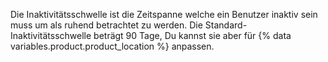 Die Inaktivitätsschwelle ist die Zeitspanne welche ein Benutzer inaktiv sein muss um als ruhend betrachtet zu werden. Die Standard-Inaktivitätsschwelle beträgt 90 Tage, Du kannst sie aber für {% data variables.product.product_location %} anpassen.
